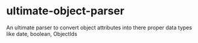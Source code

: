 # ultimate-object-parser
An ultimate parser to convert object attributes into there proper data types like date, boolean, ObjectIds

